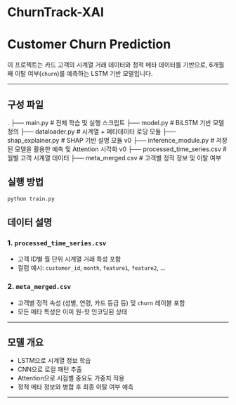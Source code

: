 # ChurnTrack-XAI

# Customer Churn Prediction

이 프로젝트는 카드 고객의 시계열 거래 데이터와 정적 메타 데이터를 기반으로, 6개월째 이탈 여부(`churn`)를 예측하는 LSTM 기반 모델입니다.

---

## 구성 파일
.
├── main.py # 전체 학습 및 실행 스크립트
├── model.py # BiLSTM 기반 모델 정의
├── dataloader.py # 시계열 + 메타데이터 로딩 모듈
├── shap_explainer.py # SHAP 기반 설명 모듈 v0
├── inference_module.py # 저장된 모델을 활용한 예측 및 Attention 시각화 v0
├── processed_time_series.csv # 월별 고객 시계열 데이터
├── meta_merged.csv # 고객별 정적 정보 및 이탈 여부

## 실행 방법
```bash
python train.py
```

## 데이터 설명

### 1. `processed_time_series.csv`
- 고객 ID별 월 단위 시계열 거래 특성 포함
- 컬럼 예시: `customer_id`, `month`, `feature1`, `feature2`, ...

### 2. `meta_merged.csv`
- 고객별 정적 속성 (성별, 연령, 카드 등급 등) 및 `churn` 레이블 포함
- 모든 메타 특성은 이미 원-핫 인코딩된 상태

---

## 모델 개요
- LSTM으로 시계열 정보 학습
- CNN으로 로컬 패턴 추출
- Attention으로 시점별 중요도 가중치 적용
- 정적 메타 정보와 병합 후 최종 이탈 여부 예측

---
